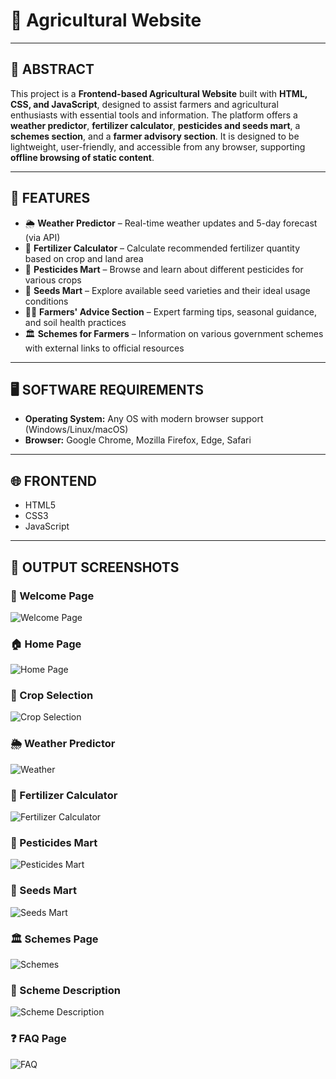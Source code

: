 # 🌾 Agricultural Website

---

## 📄 ABSTRACT

This project is a **Frontend-based Agricultural Website** built with **HTML, CSS, and JavaScript**, designed to assist farmers and agricultural enthusiasts with essential tools and information. The platform offers a **weather predictor**, **fertilizer calculator**, **pesticides and seeds mart**, a **schemes section**, and a **farmer advisory section**. It is designed to be lightweight, user-friendly, and accessible from any browser, supporting **offline browsing of static content**.

---

## 🔑 FEATURES

- 🌦️ **Weather Predictor** – Real-time weather updates and 5-day forecast (via API)
- 🧪 **Fertilizer Calculator** – Calculate recommended fertilizer quantity based on crop and land area
- 🐛 **Pesticides Mart** – Browse and learn about different pesticides for various crops
- 🌱 **Seeds Mart** – Explore available seed varieties and their ideal usage conditions
- 🧑‍🌾 **Farmers' Advice Section** – Expert farming tips, seasonal guidance, and soil health practices
- 🏛️ **Schemes for Farmers** – Information on various government schemes with external links to official resources

---

## 🖥️ SOFTWARE REQUIREMENTS

- **Operating System:** Any OS with modern browser support (Windows/Linux/macOS)
- **Browser:** Google Chrome, Mozilla Firefox, Edge, Safari

---

## 🌐 FRONTEND

- HTML5  
- CSS3  
- JavaScript  

---

## 📸 OUTPUT SCREENSHOTS

### 🚀 Welcome Page
![Welcome Page](https://github.com/Sriveni-bonam/agriculture/blob/a700d41be078ecd4b69ff030a6d2cc746c92d298/Result/start%20page.png)

### 🏠 Home Page
![Home Page](https://github.com/Sriveni-bonam/agriculture/blob/a700d41be078ecd4b69ff030a6d2cc746c92d298/Result/home%20page.png)

### 🌾 Crop Selection
![Crop Selection](https://github.com/Sriveni-bonam/agriculture/blob/a700d41be078ecd4b69ff030a6d2cc746c92d298/Result/crop%20selection.png)

### 🌦️ Weather Predictor
![Weather](https://github.com/Sriveni-bonam/agriculture/blob/a700d41be078ecd4b69ff030a6d2cc746c92d298/Result/weather.png)

### 🧪 Fertilizer Calculator
![Fertilizer Calculator](https://github.com/Sriveni-bonam/agriculture/blob/a700d41be078ecd4b69ff030a6d2cc746c92d298/Result/fertilizer%20calculator.png)

### 🐛 Pesticides Mart
![Pesticides Mart](https://github.com/Sriveni-bonam/agriculture/blob/a700d41be078ecd4b69ff030a6d2cc746c92d298/Result/pesticides%20mart.png)

### 🌱 Seeds Mart
![Seeds Mart](https://github.com/Sriveni-bonam/agriculture/blob/a700d41be078ecd4b69ff030a6d2cc746c92d298/Result/schemes.png)

### 🏛️ Schemes Page
![Schemes](https://github.com/Sriveni-bonam/agriculture/blob/a700d41be078ecd4b69ff030a6d2cc746c92d298/Result/schemes.png)

### 📝 Scheme Description
![Scheme Description](https://github.com/Sriveni-bonam/agriculture/blob/a700d41be078ecd4b69ff030a6d2cc746c92d298/Result/Scheme%20desc.png)

### ❓ FAQ Page
![FAQ](https://github.com/Sriveni-bonam/agriculture/blob/a700d41be078ecd4b69ff030a6d2cc746c92d298/Result/faq.png)




